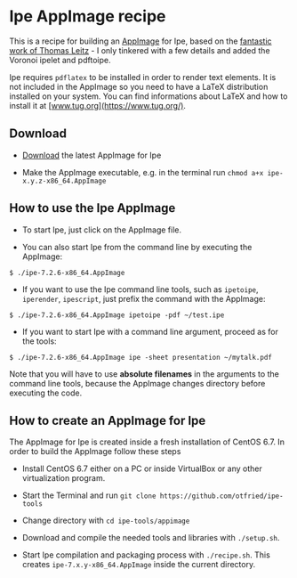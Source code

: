 # Ipe AppImage recipe

This is a recipe for building an [AppImage](http://appimage.org/) for
Ipe, based on the [fantastic work of Thomas
Leitz](https://github.com/unruhschuh/Ipe.AppImage) - I only tinkered
with a few details and added the Voronoi ipelet and pdftoipe.

Ipe requires `pdflatex` to be installed in order to render text
elements. It is not included in the AppImage so you need to have a
LaTeX distribution installed on your system. You can find informations
about LaTeX and how to install it at
[www.tug.org](https://www.tug.org/).


## Download

* [Download](https://bintray.com/otfried/generic/ipe#files/ipe) the
  latest AppImage for Ipe

* Make the AppImage executable, e.g. in the terminal run
  `chmod a+x ipe-x.y.z-x86_64.AppImage`


## How to use the Ipe AppImage

* To start Ipe, just click on the AppImage file.

* You can also start Ipe from the command line by executing the AppImage:
```
$ ./ipe-7.2.6-x86_64.AppImage
```

* If you want to use the Ipe command line tools, such as `ipetoipe`, `iperender`, `ipescript`, just prefix the command with the AppImage:
```
$ ./ipe-7.2.6-x86_64.AppImage ipetoipe -pdf ~/test.ipe
```

* If you want to start Ipe with a command line argument, proceed as for the tools: 
```
$ ./ipe-7.2.6-x86_64.AppImage ipe -sheet presentation ~/mytalk.pdf
```

Note that you will have to use **absolute filenames** in the arguments
to the command line tools, because the AppImage changes directory
before executing the code.


## How to create an AppImage for Ipe

The AppImage for Ipe is created inside a fresh installation of CentOS
6.7. In order to build the AppImage follow these steps

* Install CentOS 6.7 either on a PC or inside VirtualBox or any other
  virtualization program.

* Start the Terminal and run `git clone https://github.com/otfried/ipe-tools`

* Change directory with `cd ipe-tools/appimage`

* Download and compile the needed tools and libraries with
  `./setup.sh`.

* Start Ipe compilation and packaging process with `./recipe.sh`.
  This creates `ipe-7.x.y-x86_64.AppImage` inside the current directory.

